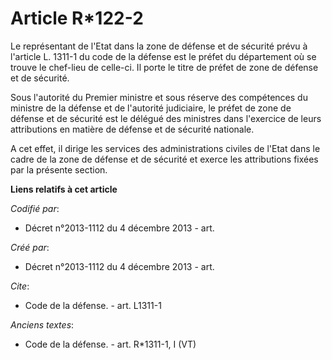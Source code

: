 # Article R*122-2

Le représentant de l'Etat dans la zone de défense et de sécurité prévu à l'article L. 1311-1 du code de la défense est le
préfet du département où se trouve le chef-lieu de celle-ci. Il porte le titre de préfet de zone de défense et de sécurité. 

Sous l'autorité du Premier ministre et sous réserve des compétences du ministre de la défense et de l'autorité judiciaire, le
préfet de zone de défense et de sécurité est le délégué des ministres dans l'exercice de leurs attributions en matière de
défense et de sécurité nationale. 

A cet effet, il dirige les services des administrations civiles de l'Etat dans le cadre de la zone de défense et de sécurité
et exerce les attributions fixées par la présente section.

**Liens relatifs à cet article**

_Codifié par_:

  - Décret n°2013-1112 du 4 décembre 2013 - art.

_Créé par_:

  - Décret n°2013-1112 du 4 décembre 2013 - art.

_Cite_:

  - Code de la défense. - art. L1311-1

_Anciens textes_:

  - Code de la défense. - art. R*1311-1, I (VT)
